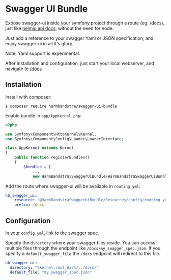 # Swagger UI Bundle

Expose swagger-ui inside your symfony project through a route (eg. /docs), just like [nelmio api docs](https://github.com/nelmio/NelmioApiDocBundle), without the need for node.

Just add a reference to your swagger Yaml or JSON specification, and enjoy swagger-ui in all it's glory.

Note: Yaml support is experimental.

After installation and configuration, just start your local webserver, and navigate to [/docs](http://127.0.0.1:8000/docs)

## Installation

Install with composer:

`$ composer require harmbandstra/swagger-ui-bundle`

Enable bundle in `app/AppKernel.php`:

```php
<?php

use Symfony\Component\HttpKernel\Kernel;
use Symfony\Component\Config\Loader\LoaderInterface;

class AppKernel extends Kernel
{
    public function registerBundles()
    {
        $bundles = [
            ...
            new HarmBandstra\SwaggerUiBundle\HarmBandstraSwaggerUiBundle(),
```

Add the route where swagger-ui will be available in `routing.yml`:

```yml
hb_swagger_ui:
    resource: '@HarmBandstraSwaggerUiBundle/Resources/config/routing.yml'
    prefix: /docs
```

## Configuration

In your `config.yml`, link to the swagger spec.

Specify the `directory` where your swagger files reside. You can access multiple files through the endpoint like `/docs/my_swagger_spec.json`.
If you specify a `default_swagger_file` the `/docs` endpoint will redirect to this file.

```yaml
hb_swagger_ui:
  directory: "%kernel.root_dir%/../docs/"
  default_file: "my_swagger_spec.json"
```
